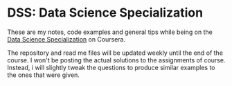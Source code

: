 # **DSS:** **D**ata **S**cience **S**pecialization
These are my notes, code examples and general tips while being on the [Data Science Specialization](https://www.coursera.org/specialization/jhudatascience/1) on Coursera.

The repository and read me files will be updated weekly until the end of the course. I won't be posting the actual solutions to the assignments of course. Instead, i will slightly tweak the questions to produce similar examples to the ones that were given.
